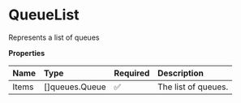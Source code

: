 # QueueList

Represents a list of queues

**Properties**

| Name  | Type           | Required | Description         |
| :---- | :------------- | :------- | :------------------ |
| Items | []queues.Queue | ✅       | The list of queues. |
